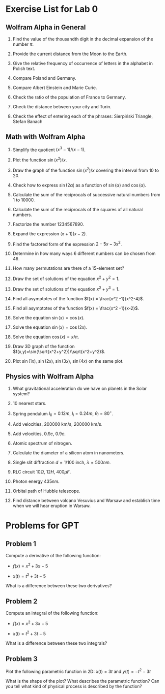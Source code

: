 # Exercise List for Lab 0 

## Wolfram Alpha in General 

1.  Find the value of the thousandth digit in the decimal expansion of
    the number $\pi$.

2.  Provide the current distance from the Moon to the Earth.

3.  Give the relative frequency of occurrence of letters in the alphabet
    in Polish text.

4.  Compare Poland and Germany.

5.  Compare Albert Einstein and Marie Curie.

6.  Check the ratio of the population of France to Germany.

7.  Check the distance between your city and Turin.

8.  Check the effect of entering each of the phrases: Sierpiński
    Triangle, Stefan Banach

## Math with Wolfram Alpha 

1.  Simplify the quotient $(x^3-1)/(x-1)$.

2.  Plot the function $\sin(x^2)/x$.

3.  Draw the graph of the function $\sin(x^2)/x$ covering the interval
    from 10 to 20.

4.  Check how to express $\sin(2\alpha)$ as a function of $\sin(\alpha)$
    and $\cos(\alpha)$.

5.  Calculate the sum of the reciprocals of successive natural numbers
    from 1 to 10000.

6.  Calculate the sum of the reciprocals of the squares of all natural
    numbers.

7.  Factorize the number 1234567890.

8.  Expand the expression $(x+1)(x-2)$.

9.  Find the factored form of the expression $2 - 5x - 3x^2$.

10. Determine in how many ways 6 different numbers can be chosen from
    49.

11. How many permutations are there of a 15-element set?

12. Draw the set of solutions of the equation $x^2 + y^2 = 1$.

13. Draw the set of solutions of the equation $x^2 + y^3 = 1$.

14. Find all asymptotes of the function $f(x) = \frac{x^2 -1}{x^2-4}$.

15. Find all asymptotes of the function $f(x) = \frac{x^2 -1}{x-2}$.

16. Solve the equation $\sin(x) = \cos(x)$.

17. Solve the equation $\sin(x) = \cos(2x)$.

18. Solve the equation $\cos(x) = x/\pi$.

19. Draw 3D graph of the function
    $f(x,y)=\sin(\sqrt{x^2+y^2})/\sqrt{x^2+y^2}$.

20. Plot $\sin(1x)$, $\sin(2x)$, $\sin(3x)$, $\sin(4x)$ on the same
    plot.

## Physics with Wolfram Alpha 

1.  What gravitational acceleration do we have on planets in the Solar
    system?

2.  10 nearest stars.

3.  Spring pendulum $l_0=0.12m$, $l_i=0.24m$, $\theta_i=80^\circ$.

4.  Add velocities, $200000$ km/s, $200000$ km/s.

5.  Add velocities, $0.9c$, $0.9c$.

6.  Atomic spectrum of nitrogen.

7.  Calculate the diameter of a silicon atom in nanometers.

8.  Single slit diffraction $d=1/100$ inch, $\lambda=500nm$.

9.  RLC circuit $10\Omega$, $12H$, $400\mu F$.

10. Photon energy $435nm$.

11. Orbital path of Hubble telescope.

12. Find distance between volcano Vesuvius and Warsaw and establish time
    when we will hear eruption in Warsaw.

# Problems for GPT 

## Problem 1 

Compute a derivative of the following function:

-   $f(x) = x^2 + 3x - 5$

-   $x(t) = t^2 + 3t - 5$

What is a difference between these two derivatives?

## Problem 2 

Compute an integral of the following function:

-   $f(x) = x^2 + 3x - 5$

-   $x(t) = t^2 + 3t - 5$

What is a difference between these two integrals?

## Problem 3 

Plot the following parametric function in 2D:
$x(t) = 3t$ and $y(t) = -t^2 - 3t$

What is the shape of the plot? What describes the parametric function?
Can you tell what kind of physical process is described by the function?
